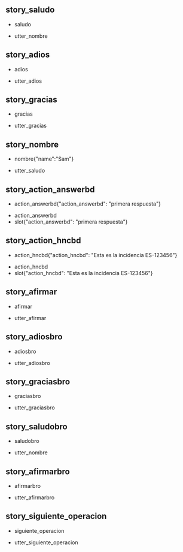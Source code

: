 ## story_saludo
* saludo <!--- User input expressed as intent. In this case it represents users message 'Hello'. --> 
 - utter_nombre <!--- The response of the chatbot expressed as an action. In this case it represents chatbot's response 'Hello, how can I help?' --> 
 
## story_adios
* adios
 - utter_adios

## story_gracias
* gracias
 - utter_gracias
 
## story_nombre
* nombre{"name":"Sam"}
 - utter_saludo

## story_action_answerbd
* action_answerbd{"action_answerbd": "primera respuesta"}
 - action_answerbd
 - slot{"action_answerbd": "primera respuesta"}

## story_action_hncbd
* action_hncbd{"action_hncbd": "Esta es la incidencia ES-123456"}
 - action_hncbd
 - slot{"action_hncbd": "Esta es la incidencia ES-123456"}

## story_afirmar
* afirmar
 - utter_afirmar

## story_adiosbro
* adiosbro
 - utter_adiosbro

## story_graciasbro
* graciasbro
 - utter_graciasbro
 
## story_saludobro
* saludobro
 - utter_nombre

## story_afirmarbro
* afirmarbro
 - utter_afirmarbro

## story_siguiente_operacion
* siguiente_operacion
 - utter_siguiente_operacion
